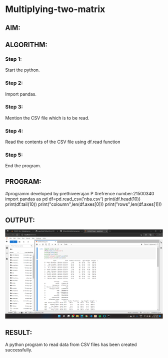 # Multiplying-two-matrix

## AIM:

## ALGORITHM:

### Step 1:
Start the python.
### Step 2:
Import pandas.
### Step 3:
Mention the CSV file which is to be read.
### Step 4:
Read the contents of the CSV file using df.read function
### Step 5:
End the program.

## PROGRAM:
#programm developed by:prethiveerajan P
#refrence number:21500340
import pandas as pd
df=pd.read_csv('nba.csv')
print(df.head(10))
print(df.tail(10))
print("coloumn",len(df.axes[0]))
print("rows",len(df.axes[1])) 

## OUTPUT:
![OUTPUT](pd.png)


## RESULT:
A python program to read data from CSV files has been created successfully.
